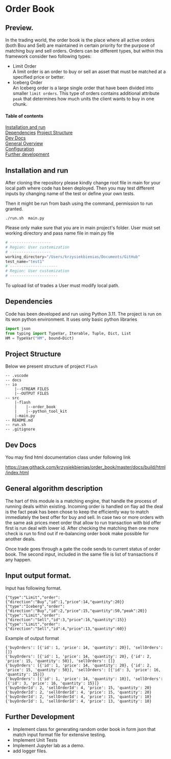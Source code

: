 # Order Book

## Preview.
In the trading world, the order book is the place where all active orders (both Bou and Sell) are maintained in certain priority for the purpose of matching buy and sell orders. Orders can be different types, but within this framework consider two following types:

* Limit Order  
A limit order is an order to buy or sell an asset that must be matched at a specified price or better.
* Iceberg Order  
An Iceberg order is a large single order that have been divided into smaller `limit orders`. This type of orders contains additional attribute `peak` that determines how much units the client wants to buy in one chunk.


#### Table of contents
[Installation and run](#installation)  
[Dependencies](#Dependencies)
[Project Structure](#ProjectStructure)  
[Dev Docs](#DevDocs)  
[General Overview](#GeneralOverview)  
[Configuration](#Configuration)  
[Further development](#Futherdevelopment)  


## Installation and run
After cloning the repository please kindly change root file in main for your local path where code has been deployed.
Then you may test different inputs by changing name of the test or define your own tests.

Then it might be run from bash using the command, permission to run granted.
```
./run.sh  main.py
```
Please only make sure that you are in main project's folder.
User must set working directory and pass name file in main.py file

```python
# ------------------
# Region: User customization
# ------------------ 
working_directory="/Users/krzysiekbienias/Documents/GitHub"
test_name="test1"
# ---------------------
# Region: User customization
# ---------------------
```

To upload list of trades a User must modify local path.

## Dependencies
Code has been developed and run using Python 3.11.
The project is run on its won python environment. It uses only basic python libraries
```python
import json
from typing import TypeVar, Iterable, Tuple, Dict, List
HM = TypeVar("HM", bound=Dict)
```
## Project Structure
Below we present structure of project `Flash`
```
-- .vscode
-- docs
-- io
    |--STREAM FILES
    |--OUTPUT FILES
-- src
    |-flash
    |    |--order_book
    |    |--python_tool_kit
    |-main.py
-- README.md
-- run.sh  
-- .gitignore    
```

## Dev Docs
You may find html documentation class under following link

https://raw.githack.com/krzysiekbienias/order_book/master/docs/build/html/index.html

## General algorithm description
The hart of  this module is a matching engine, that handle the process of running deals within existing. Incoming order is handled on flay ad the deal is the fact peak has been chose to keep the efficiently way to match immediately the best offer for buy and sell. In case two or more orders with the same ask prices meet order that allow to run transaction with bid offer first is run deal with lower id.
After checking the matching then one more check is run to find out if re-balancing order book make possible for another deals.

Once trade goes through a gate the code sends to current status of order book. The second input, included in the same file is list of transactions if any happen.
## Input output format.
Input has following format.
```
{"type":"Limit","order":{"direction":"Buy","id":1,"price":14,"quantity":20}}
{"type":"Iceberg","order":{"direction":"Buy","id":2,"price":15,"quantity":50,"peak":20}}
{"type":"Limit","order":{"direction":"Sell","id":3,"price":16,"quantity":15}}
{"type":"Limit","order":{"direction":"Sell","id":4,"price":13,"quantity":60}}
```

Example of output format
```
{'buyOrders': [{'id': 1, 'price': 14, 'quantity': 20}], 'sellOrders': []}
{'buyOrders': [{'id': 1, 'price': 14, 'quantity': 20}, {'id': 2, 'price': 15, 'quantity': 50}], 'sellOrders': []}
{'buyOrders': [{'id': 1, 'price': 14, 'quantity': 20}, {'id': 2, 'price': 15, 'quantity': 50}], 'sellOrders': [{'id': 3, 'price': 16, 'quantity': 15}]}
{'buyOrders': [{'id': 1, 'price': 14, 'quantity': 10}], 'sellOrders': [{'id': 3, 'price': 16, 'quantity': 15}]}
{'buyOrderId': 2, 'sellOrderId': 4, 'price': 15, 'quantity': 20}
{'buyOrderId': 2, 'sellOrderId': 4, 'price': 15, 'quantity': 20}
{'buyOrderId': 2, 'sellOrderId': 4, 'price': 15, 'quantity': 10}
{'buyOrderId': 1, 'sellOrderId': 4, 'price': 13, 'quantity': 10}
```

## Further Development
* Implement class for generating random order book in form json that match input format file for extensive testing. 
* Implement Unit Tests
* Implement Jupyter lab as a demo.
* add logger files.



